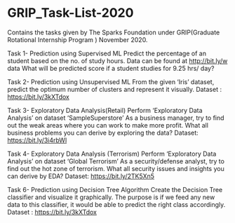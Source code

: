 # GRIP_Task-List-2020
Contains the tasks given by The Sparks Foundation under GRIP(Graduate Rotational Internship Program ) November 2020.

Task 1- Prediction using Supervised ML
Predict the percentage of an student based on the no. of study hours.
Data can be found at http://bit.ly/w data
What will be predicted score if a student studies for 9.25 hrs/ day?

Task 2- Prediction using Unsupervised ML
From the given ‘Iris’ dataset, predict the optimum number of clusters and represent it visually.
Dataset : https://bit.ly/3kXTdox

Task 3- Exploratory Data Analysis(Retail)
Perform ‘Exploratory Data Analysis’ on dataset ‘SampleSuperstore’
As a business manager, try to find out the weak areas where you can work to make more profit.
What all business problems you can derive by exploring the data?
Dataset: https://bit.ly/3i4rbWl

Task 4- Exploratory Data Analysis (Terrorism)
Perform ‘Exploratory Data Analysis’ on dataset ‘Global Terrorism’
As a security/defense analyst, try to find out the hot zone of terrorism.
What all security issues and insights you can derive by EDA?
Dataset: https://bit.ly/2TK5Xn5

Task 6- Prediction using Decision Tree Algorithm
Create the Decision Tree classifier and visualize it graphically.
The purpose is if we feed any new data to this classifier, it would be able to predict the right class accordingly.
Dataset : https://bit.ly/3kXTdox

